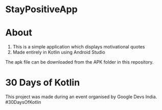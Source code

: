 # StayPositiveApp

# About
1. This is a simple application which displays motivational quotes 
2. Made entirely in Kotlin using Android Studio

The apk file can be downloaded from the APK folder in this repository.

# 30 Days of Kotlin
This project was made during an event organised by Google Devs India. #30DaysOfKotlin


